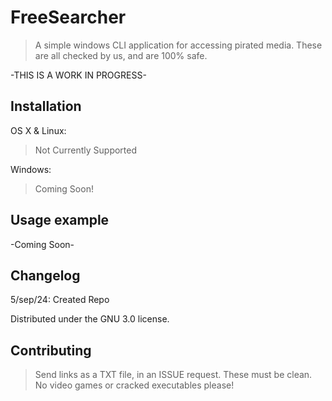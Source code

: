 # FreeSearcher
> A simple windows CLI application for accessing pirated media. These are all checked by us, and are 100% safe.

-THIS IS A WORK IN PROGRESS-

## Installation

OS X & Linux:

> Not Currently Supported

Windows:

> Coming Soon!

## Usage example

-Coming Soon-

## Changelog

5/sep/24: Created Repo

Distributed under the GNU 3.0 license. 

## Contributing

> Send links as a TXT file, in an ISSUE request. These must be clean. No video games or cracked executables please!
